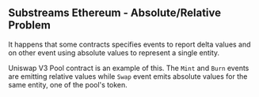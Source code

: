 ## Substreams Ethereum - Absolute/Relative Problem

It happens that some contracts specifies events to report delta values and on other event using absolute values to represent a single entity.

Uniswap V3 Pool contract is an example of this. The `Mint` and `Burn` events are emitting relative values while `Swap` event emits absolute values for the same entity, one of the pool's token.

